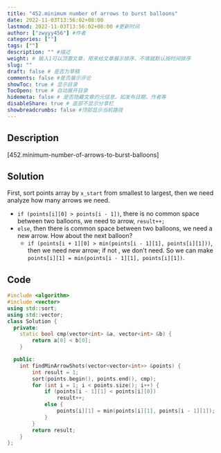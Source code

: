 ```yaml
---
title: "452.minimum number of arrows to burst balloons"
date: 2022-11-03T13:56:02+08:00
lastmod: 2022-11-03T13:56:02+08:00 #更新时间
author: ["zwyyy456"] #作者
categories: [""]
tags: [""]
description: "" #描述
weight: # 输入1可以顶置文章，用来给文章展示排序，不填就默认按时间排序
slug: ""
draft: false # 是否为草稿
comments: false #是否展示评论
showToc: true # 显示目录
TocOpen: true # 自动展开目录
hidemeta: false # 是否隐藏文章的元信息，如发布日期、作者等
disableShare: true # 底部不显示分享栏
showbreadcrumbs: false #顶部显示当前路径
---
```

## Description
[452.minimum-number-of-arrows-to-burst-balloons]

## Solution
First, sort points array by `x_start` from smallest to largest, then we need analyze how many arrows we need.

- `if (points[i][0] > points[i - 1])`, there is no common space between two balloons, we need to arrow, `result++;`
- `else`, then there is common space between two balloons, we need a new arrow. How about the next balloon?
    - `if (points[i + 1][0] > min(points[i - 1][1], points[i][1]))`, then we need new arrow; if not , we don't need. So we can make `points[i][1] = min(points[i - 1][1], points[i][1])`.

## Code
```cpp
#include <algorithm>
#include <vector>
using std::sort;
using std::vector;
class Solution {
  private:
    static bool cmp(vector<int> &a, vector<int> &b) {
        return a[0] < b[0];
    }

  public:
    int findMinArrowShots(vector<vector<int>> &points) {
        int result = 1;
        sort(points.begin(), points.end(), cmp);
        for (int i = 1; i < points.size(); i++) {
            if (points[i - 1][1] < points[i][0])
                result++;
            else {
                points[i][1] = min(points[i][1], points[i - 1][1]);
            }
        }
        return result;
    }
};
```

